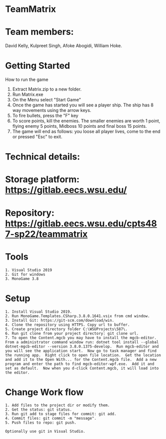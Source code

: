 # TeamMatrix

# Team members:

David Kelly, Kulpreet Singh, Afoke Abogidi, William Hoke.

# Getting Started

How to run the game

1. Extract Matrix.zip to a new folder.
2. Run Matrix.exe
3. On the Menu select "Start Game"
4. Once the game has started you will see a player ship. The ship has 8 way movements using the arrow keys.
5. To fire bullets, press the "F" key
6. To score points, kill the enemies. The smaller enemies are worth 1 point, flying enemy 5 points, Midboss 10 points and final boss 15 points.
7. The game will end as follows: you loose all player lives, come to the end or pressed "Esc" to exit.

# Technical details:

# Storage platform: https://gitlab.eecs.wsu.edu/

# Repository: https://gitlab.eecs.wsu.edu/cpts487-sp22/teammatrix

# Tools

    1. Visual Studio 2019
    2. Git for windows
    3. MonoGame 3.8

# Setup

    1. Install Visual Studio 2019.
    2. Run MonoGame.Templates.CSharp.3.8.0.1641.vsix from cmd window.
    3. Install Git: https://git-scm.com/download/win.
    4. Clone the repository using HTTPS. Copy url to buffer.
    5. Create project directory folder C:\WSUProjects\587\.
    6. Run git clone from your project directory: git clone url.
    7. To open the Content.mgcb you may have to install the mgcb-editor.  From a administrator command window run: dotnet tool install --global dotnet-mgcb-editor --version 3.8.0.1375-develop.  Run mgcb-editor and you will see the application start.  Now go to task manager and find the running app.  Right click to open file location.  Get the location and add it to the Open With... for the Content.mgcb file.  Add a new program and enter the path to find mgcb-editor-wpf.exe.  Add it and set as default.  Now when you d-click Content.mgcb, it will load into the editor.

# Change Work flow

    1. Add files to the project dir or modify them.
    2. Get the status: git status.
    3. Run git add to stage files for commit: git add.
    4. Commit files: git commit -m "message".
    5. Push files to repo: git push.

    Optionally use git in Visual Studio.
